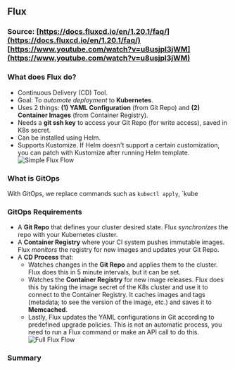 ## Flux
### Source: [https://docs.fluxcd.io/en/1.20.1/faq/](https://docs.fluxcd.io/en/1.20.1/faq/) [https://www.youtube.com/watch?v=u8usjpl3jWM](https://www.youtube.com/watch?v=u8usjpl3jWM)

### What does Flux do?
- Continuous Delivery (CD) Tool.
- Goal: To *automate deployment* to **Kubernetes**.
- Uses 2 things: **(1) YAML Configuration** (from Git Repo) and **(2) Container Images** (from Container Registry).
- Needs a **git ssh key** to access your Git Repo (for write access), saved in K8s secret.
- Can be installed using Helm.
- Supports Kustomize. If Helm doesn't support a certain customization, you can patch with Kustomize after running Helm template.
![Simple Flux Flow](https://i.ibb.co/pZdWPkc/Screen-Shot-2020-08-25-at-9-40-55.png)

### What is GitOps
With GitOps, we replace commands such as `kubectl apply`, `kube

### GitOps Requirements
- A **Git Repo** that defines your cluster desired state. Flux *synchronizes* the repo with your Kubernetes cluster.
- A **Container Registry** where your CI system pushes immutable images. Flux *monitors* the registry for new images and updates your Git Repo.
- A **CD Process** that:
	- Watches changes in the **Git Repo** and applies them to the cluster. Flux does this in 5 minute intervals, but it can be set.
	- Watches the **Container Registry** for new image releases. Flux does this by taking the image secret of the K8s cluster and use it to connect to the Container Registry. It caches images and tags (metadata; to see the version of the image, etc.) and saves it to **Memcached**.
	- Lastly, Flux updates the YAML configurations in Git according to predefined upgrade policies. This is not an automatic process, you need to run a Flux command or make an API call to do this.
![Full Flux Flow](https://i.ibb.co/YhFnChf/Screen-Shot-2020-08-25-at-9-46-14.png)

### Summary

<!--stackedit_data:
eyJoaXN0b3J5IjpbLTE1OTk1ODY1ODksLTE1NTQ5MTAxODEsLT
E3NTk4ODQ5OTIsMTc2MzcwMDgsMTAyODg5MzAxMiwyMDkwMDM0
OV19
-->